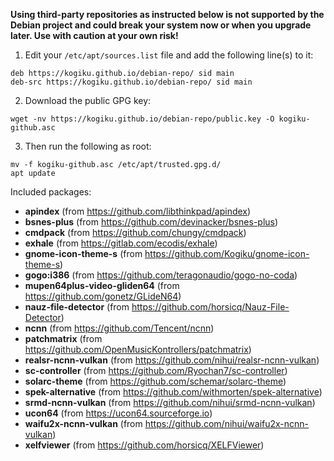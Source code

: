 **Using third-party repositories as instructed below is not supported by the Debian project and could break your system now or when you upgrade later. Use with caution at your own risk!**
1. Edit your `/etc/apt/sources.list` file and add the following line(s) to it:
```
deb https://kogiku.github.io/debian-repo/ sid main
deb-src https://kogiku.github.io/debian-repo/ sid main
```
2. Download the public GPG key:
```
wget -nv https://kogiku.github.io/debian-repo/public.key -O kogiku-github.asc
```
3. Then run the following as root:
```
mv -f kogiku-github.asc /etc/apt/trusted.gpg.d/
apt update
```
Included packages:
 * **apindex** (from https://github.com/libthinkpad/apindex)
 * **bsnes-plus** (from https://github.com/devinacker/bsnes-plus)
 * **cmdpack** (from https://github.com/chungy/cmdpack)
 * **exhale** (from https://gitlab.com/ecodis/exhale)
 * **gnome-icon-theme-s** (from https://github.com/Kogiku/gnome-icon-theme-s)
 * **gogo:i386** (from https://github.com/teragonaudio/gogo-no-coda)
 * **mupen64plus-video-gliden64** (from https://github.com/gonetz/GLideN64)
 * **nauz-file-detector** (from https://github.com/horsicq/Nauz-File-Detector)
 * **ncnn** (from https://github.com/Tencent/ncnn)
 * **patchmatrix** (from https://github.com/OpenMusicKontrollers/patchmatrix)
 * **realsr-ncnn-vulkan** (from https://github.com/nihui/realsr-ncnn-vulkan)
 * **sc-controller** (from https://github.com/Ryochan7/sc-controller)
 * **solarc-theme** (from https://github.com/schemar/solarc-theme)
 * **spek-alternative** (from https://github.com/withmorten/spek-alternative)
 * **srmd-ncnn-vulkan** (from https://github.com/nihui/srmd-ncnn-vulkan)
 * **ucon64** (from https://ucon64.sourceforge.io)
 * **waifu2x-ncnn-vulkan** (from https://github.com/nihui/waifu2x-ncnn-vulkan)
 * **xelfviewer** (from https://github.com/horsicq/XELFViewer)
